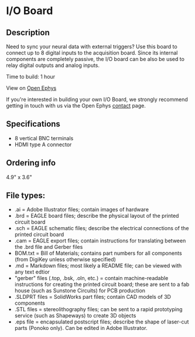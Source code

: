 I/O Board
========

Description
-----------------
Need to sync your neural data with external triggers? Use this board to connect up to 8 digital inputs to the acquisition board. Since its internal components are completely passive, the I/O board can be also be used to relay digital outputs and analog inputs.

Time to build: 1 hour

View on [Open Ephys](https://open-ephys.org/acquisition-system/io-board-pcb)

If you're interested in building your own I/O Board, we strongly recommend getting in touch with us via the Open Ephys [contact](http://open-ephys.com/contact) page.

Specifications
-------------------
- 8 vertical BNC terminals
- HDMI type A connector

Ordering info
-------------------
4.9" x 3.6"

File types:
--------------
- .ai = Adobe Illustrator files; contain images of hardware
- .brd = EAGLE board files; describe the physical layout of the printed circuit board
- .sch = EAGLE schematic files; describe the electrical connections of the printed circuit board
- .cam = EAGLE export files; contain instructions for translating between the .brd file and Gerber files
- BOM.txt = Bill of Materials; contains part numbers for all components (from DigiKey unless otherwise specified)
- .md = Markdown files; most likely a README file; can be viewed with any text edtior
- "gerber" files (.top, .bsk, .oln, etc.) = contain machine-readable instructions for creating the printed circuit board; these are sent to a fab house (such as Sunstone Circuits) for PCB production
- .SLDPRT files = SolidWorks part files; contain CAD models of 3D components
- .STL files = stereolithography files; can be sent to a rapid prototyping service (such as Shapeways) to create 3D objects
- .eps file = encapsulated postscript files; describe the shape of laser-cut parts (Ponoko only). Can be edited in Adobe Illustrator.
